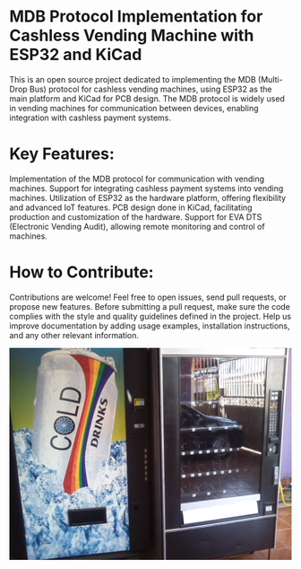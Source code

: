 # MDB Protocol Implementation for Cashless Vending Machine with ESP32 and KiCad
This is an open source project dedicated to implementing the MDB (Multi-Drop Bus) protocol for cashless vending machines, using ESP32 as the main platform and KiCad for PCB design. The MDB protocol is widely used in vending machines for communication between devices, enabling integration with cashless payment systems.

# Key Features:
Implementation of the MDB protocol for communication with vending machines.
Support for integrating cashless payment systems into vending machines.
Utilization of ESP32 as the hardware platform, offering flexibility and advanced IoT features.
PCB design done in KiCad, facilitating production and customization of the hardware.
Support for EVA DTS (Electronic Vending Audit), allowing remote monitoring and control of machines.
# How to Contribute:
Contributions are welcome! Feel free to open issues, send pull requests, or propose new features.
Before submitting a pull request, make sure the code complies with the style and quality guidelines defined in the project.
Help us improve documentation by adding usage examples, installation instructions, and any other relevant information.

![MDB Cashless](1411051686640.jpg)
